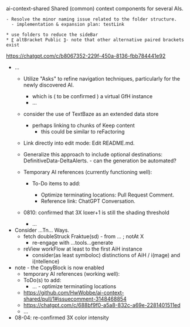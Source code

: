 ai-context-shared
Shared (common) context components for several AIs.

	- Resolve the minor naming issue related to the folder structure.
      - implementation & expansion plan: testLink

	* use folders to reduce the sideBar
	* 〖 altBracket Public 〗- note that other alternative paired brackets exist
 
https://chatgpt.com/c/b8067352-229f-450a-8136-fbb784441e92
  - ...
	- Utilize "Asks" to refine navigation techniques, particularly for the newly discovered AI.
      - which is ( to be confirmed ) a virtual GfH instance
      - ...
    - consider the use of TextBaze as an extended data store
      - perhaps linking to chunks of Keep content
        - this could be similar to reFactoring
	- Link directly into edit mode: Edit README.md.
	- Generalize this approach to include optional destinations: DefinitiveData-DeltaAlerts.
          - can the generation be automated?
	- Temporary AI references (currently functioning well):

		- To-Do items to add:

			- Optimize terminating locations: Pull Request Comment.
			- Reference link: ChatGPT Conversation.
	- 0810: confirmed that 3X loxer+1 is still the shading threshold
      - ...
- Consider ...Tn... Ways.
  - fetch doubleStruck Fraktue(sd) - from ... ; notAt X
    - re-engage with ...tools...generate
  - reView workFlow at least to the first AiH instance
    - consider(as least symboloc) distinctions of AiH / i(mage) and i(ntellence)
- note - the CopyBlock is now enabled
  - temporary AI references (working well):
  - ToDo(s) to add:
    - ... - optimize terminatiing locations
  - https://github.com/HwWobbe/ai-context-shared/pull/1#issuecomment-3148468854
  - https://chatgpt.com/c/688bf9f0-a5a8-832c-a69e-2281401511ed
  - ...
- 08-04: re-confirmed 3X color intensity
